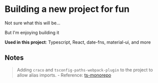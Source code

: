 # Building a new project for fun

Not sure what this will be...

But I'm enjoying building it


**Used in this project**: Typescript, React, date-fns, material-ui, and more

## Notes
> Adding `craco` and `tsconfig-paths-webpack-plugin` to the project to allow alias imports. - Reference: [ts-monorepo](https://github.com/NiGhTTraX/ts-monorepo#create-react-app)